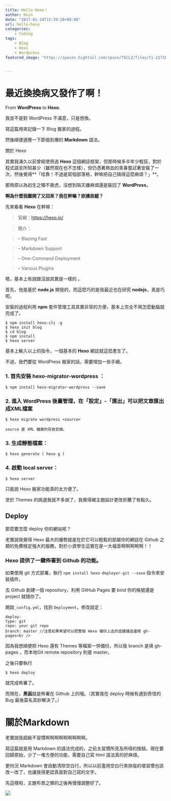```yaml
---
title: Hello Hexo！
author: Hsin
date: "2017-01-24T15:39:28+08:00"
url: hello-hexo
categories: 
    - Coding
tags: 
    - Blog
    - Hexo
    - Wordpress
featured_image: "https://spaces.hightail.com/space/T5CLZ/files/fi-2171be9c-c13d-4105-8bd1-055815b9e6ba/fv-225a66b6-6672-4001-8ba4-7a449816f702/hello-hexo-0.jpg"


---
```


# 最近換換病又發作了啊！

From **WordPress** to **Hexo**.

我並不是對 WordPress 不滿意，只是想換。

寫這篇用來記錄一下 Blog 搬家的過程。

然後順便適應一下節儉到爆的 **Markdown** 語法。

<!--more-->

關於 Hexo

其實我滿久以前曾經使用過 **Hexo** 這個網誌框架，但那時候多半年少輕狂，對於程式語言所知甚少（雖然現在也不怎樣），但仍憑著熱血的青春嘗試著安裝了一次，然後覺得**「哇靠！不過是寫個部落格，幹嘛把自己搞得這麼麻煩？」**。

那時原以為初生之犢不畏虎，沒想到隔天嫌麻煩還是裝回了 **WordPress**。

**啊為什麼我離開了又回來？我在幹嘛？欲擒故縱？**

先來看看 **Hexo** 在幹嘛：

> 官網：<https://hexo.io/>
  
> 簡介：
  
> &#8211; Blazing Fast
  
> &#8211; Markdown Support
  
> &#8211; One-Command Deployment
  
> &#8211; Various Plugins

嗯，基本上有說跟沒說其實是一樣的 。

首先，他是基於 **node.js** 開發的，而這麼巧的是我最近也在研究 **nodejs**，真是巧呢。

安裝的過程利用 **npm** 套件管理工具其實非常的方便，基本上完全不用怎麼動腦就完成了。

```
$ npm install hexo-cli -g
$ hexo init blog
$ cd blog
$ npm install
$ hexo server
```

基本上輸入以上的指令，一個基本的 **Hexo** 網誌就這麼產生了。

不過，我們要從 WordPress 搬家的話，需要增加一些手續。

### 1. 首先安裝 hexo-migrator-wordpress ：

    $ npm install hexo-migrator-wordpress --save

### 2. 進入 WordPress 後臺管理，在「設定」-「匯出」可以把文章匯出成XML檔案

    $ hexo migrate wordpress <source>
    
    source 是 XML 檔案的存放目錄。

### 3. 生成靜態檔案：

    $ hexo generate ( hexo g )

### 4. 啟動 local server：

    $ hexo server

只能說 Hexo 搬家功能真的太方便了。

至於 Themes 的挑選我就不多說了，我覺得被主題設計更改折騰了有點久。

## Deploy

那麼要怎麼 deploy 你的網站呢？

老實說我覺得 Hexo 最大的優勢就是在於它可以輕鬆的部屬你的網誌在 Github 之類的免費穩定強大的服務，對於小資學生這實在是一大福音啊啊啊啊啊！！

### Hexo 提供了一鍵佈署到 Github 的功能。

如果使用 git 方式部署，執行 `npm install hexo-deployer-git --save` 指令來安裝插件。

去 Github 創建一個 repository，利用 GitHub Pages 要 bind 你的帳號還是 project 就隨你了。

開啟`_config.yml`，找到 `Deployment`，修改設定：

```
deploy:
type: git
repo: your git repo
branch: master //注意如果希望可以把整個 Hexo 備份上去的話建議這邊填 gh-pages<br />
```

因為我想順便把 Hexo 還有 Themes 等檔案一併備份，所以我 branch 是填 gh-pages ，而本地Git remote repository 則是 master。

之後只要執行

`$ hexo deploy`

就完成佈署了。

而現在，**黑函**就是佈署在 Github 上的哦。（其實我在 deploy 時候有遇到奇怪的 Bug 最後莫名其妙解決了。）

# 關於Markdown

老實說我超級不習慣啊啊啊啊啊啊啊啊啊。

寫這篇就是用 Markdown 的語法完成的，之前太習慣所見及所得的按鈕，現在要回歸原始，少了一堆方便的功能，需要自己寫 html 語法真的好麻煩。

更何況 Markdown 會自動清除空白行，所以以前濫用空白行來排版的壞習慣也該改一改了，也讓我得更認真面對自己寫的文字。

先這樣啦，主題布景之類的之後再慢慢調整好了。

[![](https://spaces.hightail.com/space/T5CLZ/files/fi-2171be9c-c13d-4105-8bd1-055815b9e6ba/fv-225a66b6-6672-4001-8ba4-7a449816f702/hello-hexo-0.jpg)](https://spaces.hightail.com/space/T5CLZ/files/fi-2171be9c-c13d-4105-8bd1-055815b9e6ba/fv-225a66b6-6672-4001-8ba4-7a449816f702/hello-hexo-0.jpg)

<!-- 
不過有些參數是不必要的，留下有用的就好了

 [![](/path/to/image.jpg "Image Title (optional)")](http://example.com/)
想用reference-style syntax方法如下

 [![][Image]][Link]
[Picture]: "/path/to/image.jpg" "Image Title (optional)"
[Link]: http://example.com/
-->